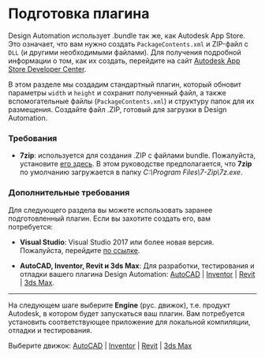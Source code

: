 # Подготовка плагина

Design Automation использует .bundle так же, как Autodesk App Store. Это означает, что вам нужно создать `PackageContents.xml` и ZIP-файл с` DLL` (и другими необходимыми файлами). Для получения подробной информации о том, как их создать, перейдите на сайт [Autodesk App Store Developer Center](https://www.autodesk.com/developer-network/app-store).

В этом разделе мы создадим стандартный плагин, который обновит параметры `width` и `height` и сохранит полученный файл, а также вспомогательные файлы (`PackageContents.xml`) и структуру папок для их размещения. Создайте файл .ZIP, готовый для загрузки в Design Automation.

### Требования

- **7zip**: используется для создания .ZIP с файлами bundle. Пожалуйста, установите [его здесь](https://www.7-zip.org/). В этом руководстве предполагается, что **7zip** по умолчанию загружается в папку _C:\Program Files\7-Zip\7z.exe_.

### Дополнительные требования

Для следующего раздела вы можете использовать заранее подготовленный плагин. Если вы захотите создать его, вам потребуется:
- **Visual Studio**: Visual Studio 2017 или более новая версия. Пожалуйста, перейдите [по ссылке](https://visualstudio.microsoft.com/vs/).

- **AutoCAD, Inventor, Revit и 3ds Max**: Для разработки, тестирования и отладки вашего плагина Design Automation: [AutoCAD](https://www.autodesk.com/products/autocad/overview) | [Inventor](https://www.autodesk.com/products/inventor/overview) | [Revit](https://www.autodesk.com/products/revit/overview) | [3ds Max](https://www.autodesk.com/products/3ds-max/overview).

***

На следующем шаге выберите **Engine** (рус. движок), т.е. продукт Autodesk, в котором будет запускаться ваш плагин. Вам потребуется установить соответствующее приложение для локальной компиляции, отладки и тестирования.

Выберите движок: [AutoCAD](/designautomation/appbundle/engines/autocad) | [Inventor](/designautomation/appbundle/engines/inventor) | [Revit](/designautomation/appbundle/engines/revit) | [3ds Max](/designautomation/appbundle/engines/max)
